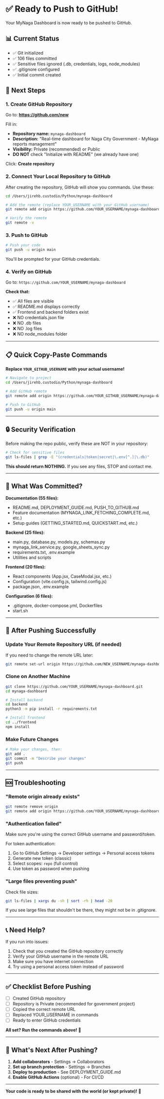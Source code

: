 # ✅ Ready to Push to GitHub!

Your MyNaga Dashboard is now ready to be pushed to GitHub.

## 📊 Current Status

- ✅ Git initialized
- ✅ 106 files committed
- ✅ Sensitive files ignored (.db, credentials, logs, node_modules)
- ✅ .gitignore configured
- ✅ Initial commit created

## 🎯 Next Steps

### 1. Create GitHub Repository

Go to: **https://github.com/new**

Fill in:
- **Repository name:** `mynaga-dashboard`
- **Description:** "Real-time dashboard for Naga City Government - MyNaga reports management"
- **Visibility:** Private (recommended) or Public
- **DO NOT** check "Initialize with README" (we already have one)

Click: **Create repository**

### 2. Connect Your Local Repository to GitHub

After creating the repository, GitHub will show you commands. Use these:

```bash
cd /Users/jirehb.custodio/Python/mynaga-dashboard

# Add the remote (replace YOUR_USERNAME with your GitHub username)
git remote add origin https://github.com/YOUR_USERNAME/mynaga-dashboard.git

# Verify the remote
git remote -v
```

### 3. Push to GitHub

```bash
# Push your code
git push -u origin main
```

You'll be prompted for your GitHub credentials.

### 4. Verify on GitHub

Go to: `https://github.com/YOUR_USERNAME/mynaga-dashboard`

**Check that:**
- ✅ All files are visible
- ✅ README.md displays correctly
- ✅ Frontend and backend folders exist
- ❌ NO credentials.json file
- ❌ NO .db files
- ❌ NO .log files
- ❌ NO node_modules folder

---

## 📋 Quick Copy-Paste Commands

**Replace `YOUR_GITHUB_USERNAME` with your actual username!**

```bash
# Navigate to project
cd /Users/jirehb.custodio/Python/mynaga-dashboard

# Add GitHub remote
git remote add origin https://github.com/YOUR_GITHUB_USERNAME/mynaga-dashboard.git

# Push to GitHub
git push -u origin main
```

---

## 🔒 Security Verification

Before making the repo public, verify these are NOT in your repository:

```bash
# Check for sensitive files
git ls-files | grep -E "(credentials|token|secret|\.env[^.]|\.db)"
```

**This should return NOTHING.** If you see any files, STOP and contact me.

---

## 📝 What Was Committed?

**Documentation (55 files):**
- README.md, DEPLOYMENT_GUIDE.md, PUSH_TO_GITHUB.md
- Feature documentation (MYNAGA_LINK_FETCHING_COMPLETE.md, etc.)
- Setup guides (GETTING_STARTED.md, QUICKSTART.md, etc.)

**Backend (25 files):**
- main.py, database.py, models.py, schemas.py
- mynaga_link_service.py, google_sheets_sync.py
- requirements.txt, .env.example
- Utilities and scripts

**Frontend (20 files):**
- React components (App.jsx, CaseModal.jsx, etc.)
- Configuration (vite.config.js, tailwind.config.js)
- package.json, .env.example

**Configuration (6 files):**
- .gitignore, docker-compose.yml, Dockerfiles
- start.sh

---

## 🎉 After Pushing Successfully

### Update Your Remote Repository URL (if needed)

If you need to change the remote URL later:

```bash
git remote set-url origin https://github.com/NEW_USERNAME/mynaga-dashboard.git
```

### Clone on Another Machine

```bash
git clone https://github.com/YOUR_USERNAME/mynaga-dashboard.git
cd mynaga-dashboard

# Install backend
cd backend
python3 -m pip install -r requirements.txt

# Install frontend
cd ../frontend
npm install
```

### Make Future Changes

```bash
# Make your changes, then:
git add .
git commit -m "Describe your changes"
git push
```

---

## 🆘 Troubleshooting

### "Remote origin already exists"

```bash
git remote remove origin
git remote add origin https://github.com/YOUR_USERNAME/mynaga-dashboard.git
```

### "Authentication failed"

Make sure you're using the correct GitHub username and password/token.

For token authentication:
1. Go to GitHub Settings → Developer settings → Personal access tokens
2. Generate new token (classic)
3. Select scopes: `repo` (full control)
4. Use token as password when pushing

### "Large files preventing push"

Check file sizes:
```bash
git ls-files | xargs du -sh | sort -rh | head -20
```

If you see large files that shouldn't be there, they might not be in .gitignore.

---

## 📞 Need Help?

If you run into issues:

1. Check that you created the GitHub repository correctly
2. Verify your GitHub username in the remote URL
3. Make sure you have internet connection
4. Try using a personal access token instead of password

---

## ✅ Checklist Before Pushing

- [ ] Created GitHub repository
- [ ] Repository is Private (recommended for government project)
- [ ] Copied the correct remote URL
- [ ] Replaced YOUR_USERNAME in commands
- [ ] Ready to enter GitHub credentials

**All set? Run the commands above!** 🚀

---

## 🎯 What's Next After Pushing?

1. **Add collaborators** - Settings → Collaborators
2. **Set up branch protection** - Settings → Branches
3. **Deploy to production** - See DEPLOYMENT_GUIDE.md
4. **Enable GitHub Actions** (optional) - For CI/CD

---

**Your code is ready to be shared with the world (or kept private)!** 🎉
